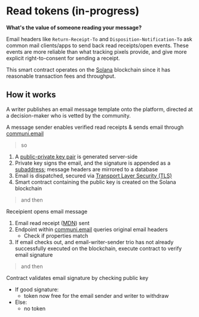 # Read tokens (in-progress)

**What's the value of someone reading your message?**

Email headers like `Return-Receipt-To` and `Disposition-Notification-To` ask common mail clients/apps to send back read receipts/open events. These events are more reliable than what tracking pixels provide, and give more explicit right-to-consent for sending a receipt.

This smart contract operates on the [Solana](https://solana.com/) blockchain since it has reasonable transaction fees and throughput.

## How it works

A writer publishes an email message template onto the platform, directed at a decision-maker who is vetted by the community.

A message sender enables verified read receipts & sends email through [communi.email](communi.email)

> so

1. A [public-private key pair](https://www.cloudflare.com/learning/ssl/how-does-public-key-encryption-work/) is generated server-side
2. Private key signs the email, and the signature is appended as a [subaddress](https://datatracker.ietf.org/doc/html/rfc5233); message headers are mirrored to a database
3. Email is dispatched, secured via [Transport Layer Security (TLS)](https://www.cloudflare.com/learning/ssl/transport-layer-security-tls/)
4. Smart contract containing the public key is created on the Solana blockchain

> and then

Receipient opens email message
  1. Email read receipt ([MDN](https://datatracker.ietf.org/doc/html/rfc8098)) sent
  2. Endpoint within [communi.email](communi.email) queries original email headers
      - Check if properties match
  3. If email checks out, and email-writer-sender trio has not already successfully executed on the blockchain, execute contract to verify email signature

> and then

Contract validates email signature by checking public key
  - If good signature:
    - token now free for the email sender and writer to withdraw
  - Else:
    - no token
